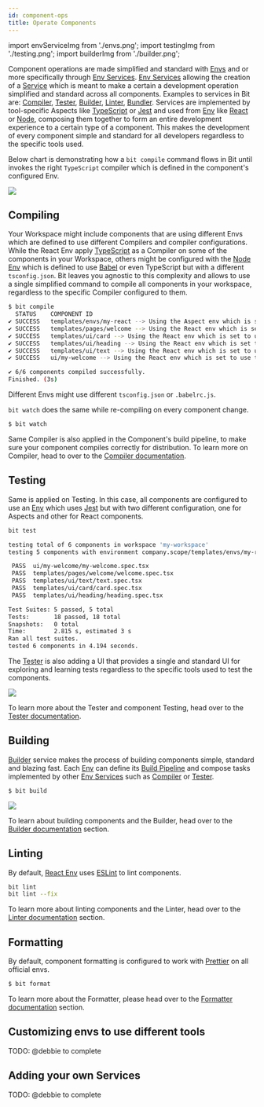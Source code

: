```yaml
---
id: component-ops
title: Operate Components
---
```


import envServiceImg from './envs.png';
import testingImg from './testing.png';
import builderImg from './builder.png';

Component operations are made simplified and standard with [Envs](/envs/overview) and or more specifically through [Env Services](/envs/services). [Env Services](/envs/services) allowing the creation of a [Service](/envs/service) which is meant to make a certain a development operation simplified and standard across all components. Examples to services in Bit are: [Compiler](/compiler/overview), [Tester](/tester/overview), [Builder](/builder/overview), [Linter](/linter/overview), [Bundler](/bundler/overview). Services are implemented by tool-specific Aspects like [TypeScript](/typescript/overview) or [Jest](/jest/overview) and used from [Env](/envs/env) like [React](/react/overview) or [Node](/node/overview), composing them together to form an entire development experience to a certain type of a component. This makes the development of every component simple and standard for all developers regardless to the specific tools used. 

Below chart is demonstrating how a `bit compile` command flows in Bit until invokes the right `TypeScript` compiler which is defined in the component's configured Env.

<img src={envServiceImg} />

## Compiling
Your Workspace might include components that are using different Envs which are defined to use different Compilers and compiler configurations. While the React Env apply [TypeScript](/typescript/overview) as a Compiler on some of the components in your Workspace, others might be configured with the [Node Env](/node/overview) which is defined to use [Babel](/babel/overview) or even TypeScript but with a different `tsconfig.json`. 
Bit leaves you agnostic to this complexity and allows to use a single simplified command to compile all components in your workspace, regardless to the specific Compiler configured to them.

```bash
$ bit compile
  STATUS	COMPONENT ID
✔ SUCCESS	templates/envs/my-react --> Using the Aspect env which is set to use the `Babel` Compiler.
✔ SUCCESS	templates/pages/welcome --> Using the React env which is set to use the `TypeScript` Compiler.
✔ SUCCESS	templates/ui/card --> Using the React env which is set to use the `TypeScript` Compiler.
✔ SUCCESS	templates/ui/heading --> Using the React env which is set to use the `TypeScript` Compiler.
✔ SUCCESS	templates/ui/text --> Using the React env which is set to use the `TypeScript` Compiler.
✔ SUCCESS	ui/my-welcome --> Using the React env which is set to use the `TypeScript` Compiler.

✔ 6/6 components compiled successfully.
Finished. (3s)
```

Different Envs might use different `tsconfig.json` or `.babelrc.js`.

`bit watch` does the same while re-compiling on every component change.
```bash
$ bit watch
```

Same Compiler is also applied in the Component's build pipeline, to make sure your component compiles correctly for distribution.
To learn more on Compiler, head to over to the [Compiler documentation](/compiler/overview).

## Testing
Same is applied on Testing. In this case, all components are configured to use an [Env](/envs/env) which uses [Jest](/jest/overview) but with two different configuration, one for Aspects and other for React components.

```bash
bit test
```

```bash
testing total of 6 components in workspace 'my-workspace'
testing 5 components with environment company.scope/templates/envs/my-react

 PASS  ui/my-welcome/my-welcome.spec.tsx
 PASS  templates/pages/welcome/welcome.spec.tsx
 PASS  templates/ui/text/text.spec.tsx
 PASS  templates/ui/card/card.spec.tsx
 PASS  templates/ui/heading/heading.spec.tsx

Test Suites: 5 passed, 5 total
Tests:       18 passed, 18 total
Snapshots:   0 total
Time:        2.815 s, estimated 3 s
Ran all test suites.
tested 6 components in 4.194 seconds.
```

The [Tester](/tester/overview) is also adding a UI that provides a single and standard UI for exploring and learning tests regardless to the specific tools used to test the components.

<img src={testingImg} />

To learn more about the Tester and component Testing, head over to the [Tester documentation](/tester/overview).

## Building
[Builder](/builder/overview) service makes the process of building components simple, standard and blazing fast. Each [Env](/envs/env) can define its [Build Pipeline](/builder/pipeline) and compose tasks implemented by other [Env Services](/envs/services) such as [Compiler](/compiler/overview) or [Tester](/tester/overview).

```bash
$ bit build
```

<img src={builderImg} />

To learn about building components and the Builder, head over to the [Builder documentation](/builder/overview) section.

## Linting
By default, [React Env](/react/overview) uses [ESLint](/eslint/overview) to lint components.

```bash
bit lint
bit lint --fix
```

To learn more about linting components and the Linter, head over to the [Linter documentation](/linter/overview) section.

## Formatting
By default, component formatting is configured to work with [Prettier](/prettier/overview) on all official envs.

```bash
$ bit format
```

To learn more about the Formatter, please head over to the [Formatter documentation](/formatter/overview) section.

## Customizing envs to use different tools
TODO: @debbie to complete

## Adding your own Services
TODO: @debbie to complete
